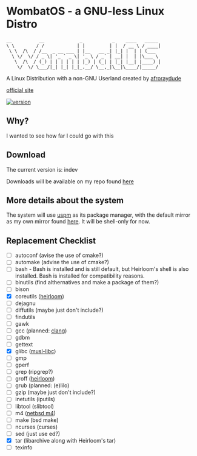 # WombatOS - a GNU-less Linux Distro
```
__          __             _           _    ____   _____ 
\ \        / /            | |         | |  / __ \ / ____|
 \ \  /\  / /__  _ __ ___ | |__   __ _| |_| |  | | (___  
  \ \/  \/ / _ \| '_ ` _ \| '_ \ / _` | __| |  | |\___ \ 
   \  /\  / (_) | | | | | | |_) | (_| | |_| |__| |____) |
    \/  \/ \___/|_| |_| |_|_.__/ \__,_|\__|\____/|_____/ 
```

A Linux Distribution with a non-GNU Userland created by [afroraydude](https://github.com/afroraydude)

[official site](https://afroraydude/wombatos)

[![version](https://img.shields.io/badge/version-indev-blue?style=for-the-badge)](https://packages.afroraydude.com/wombatos)

## Why? 
I wanted to see how far I could go with this

## Download
The current version is: indev

Downloads will be available on my repo found [here](http://packages.afroraydude.com/wombatos/)

## More details about the system
The system will use [uspm](https://github.com/afroraydude/uspm) as its package manager, with the default mirror as my own mirror found [here](http://packages.afroraydude.com/uspm/). It will be shell-only for now.

## Replacement Checklist
- [ ] autoconf (avise the use of cmake?)
- [ ] automake (advise the use of cmake?)
- [ ] bash - Bash is installed and is still default, but Heirloom's shell is also installed. Bash is installed for compatibility reasons. 
- [ ] binutils (find althernatives and make a package of them?)
- [ ] bison
- [X] coreutils ([heirloom](http://heirloom.sourceforge.net))
- [ ] dejagnu
- [ ] diffutils (maybe just don't include?)
- [ ] findutils
- [ ] gawk
- [ ] gcc (planned: [clang](https://clang.llvm.org))
- [ ] gdbm
- [ ] gettext
- [X] glibc ([musl-libc](http://www.musl-libc.org))
- [ ] gmp
- [ ] gperf
- [ ] grep (ripgrep?)
- [ ] groff ([heirloom](http://heirloom.sourceforge.net))
- [ ] grub (planned: (e)lilo)
- [ ] gzip (maybe just don't include?)
- [ ] inetutils (iputils)
- [ ] libtool (slibtool)
- [ ] m4 ([netbsd m4](https://github.com/idunham/m4))
- [ ] make (bsd make)
- [ ] ncurses (curses)
- [ ] sed (just use ed?)
- [X] tar (libarchive along with Heirloom's tar)
- [ ] texinfo
